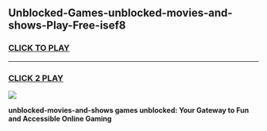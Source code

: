
## Unblocked-Games-unblocked-movies-and-shows-Play-Free-isef8
<h3>
<a href="https://premium76.site?title=unblocked-movies-and-shows&ref=18A1">CLICK TO PLAY</a></h3>
<hr>

<h3>
<a href="https://premium76.site?title=unblocked-movies-and-shows&ref=18A1">CLICK 2 PLAY</a>
  
</h3>

<a href="https://premium76.site?title=unblocked-movies-and-shows&ref=18A1"><img src="https://clearcache.store/games.png"></a>


**unblocked-movies-and-shows games unblocked: Your Gateway to Fun and Accessible Online Gaming**
